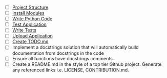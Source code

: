 - [ ] [Project Structure](https://github.com/matthewhand/mermaid-diagrams/blob/main/TODO-project-structure.md)
- [ ] [Install Modules](https://github.com/matthewhand/mermaid-diagrams/blob/main/TODO-install-modules.md)
- [ ] [Write Python Code](https://github.com/matthewhand/mermaid-diagrams/blob/main/TODO-write-python-code.md)
- [ ] [Test Application](https://github.com/matthewhand/mermaid-diagrams/blob/main/TODO-test-application.md)
- [ ] [Write Tests](https://github.com/matthewhand/mermaid-diagrams/blob/main/TODO-write-tests.md)
- [ ] [Upload Application](https://github.com/matthewhand/mermaid-diagrams/blob/main/TODO-upload-application.md)
- [ ] [Create TODO.md](https://github.com/matthewhand/mermaid-diagrams/blob/main/TODO-create-todo.md)
- [ ] Implement a docstrings solution that will automatically build documentation from docstrings in the code
- [ ] Ensure all functions have docstrings comments
- [ ] Create a README.md in the style of a top tier Github project.  Generate any referenced links i.e. LICENSE, CONTRIBUTION.md.
